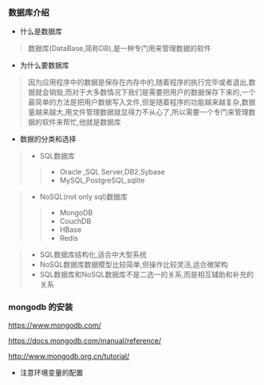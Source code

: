 ### 数据库介绍
* 什么是数据库

> 数据库(DataBase,简称DB),是一种专门用来管理数据的软件 

* 为什么要数据库

> 因为应用程序中的数据是保存在内存中的,随着程序的执行完毕或者退出,数据就会销毁,而对于大多数情况下我们是需要把用户的数据保存下来的,一个最简单的方法是把用户数据写入文件,但是随着程序的功能越来越复杂,数据量越来越大,用文件管理数据就显得力不从心了,所以需要一个专门来管理数据的软件来帮忙,他就是数据库

* 数据的分类和选择

> * SQL数据库
>> * Oracle ,SQL Server,DB2,Sybase
>> * MySQL,PostgreSQL,sqlite


> * NoSQL(not only sql)数据库
>> * MongoDB
>> * CouchDB
>> * HBase
>> * Redis

> * SQL数据库结构化,适合中大型系统
> * NoSQL数据库数据模型比较简单,但操作比较灵活,适合微架构
> * SQL数据库和NoSQL数据库不是二选一的关系,而是相互辅助和补充的关系


### mongodb 的安装

https://www.mongodb.com/

https://docs.mongodb.com/manual/reference/

http://www.mongodb.org.cn/tutorial/

* 注意环境变量的配置
